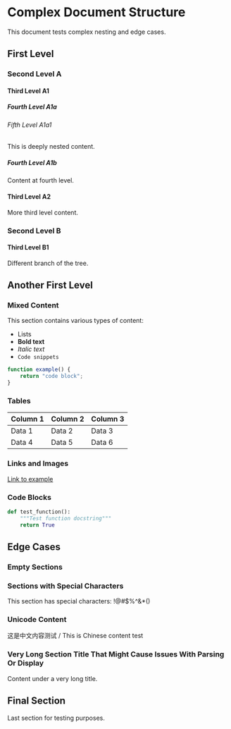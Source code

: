 # Complex Document Structure

This document tests complex nesting and edge cases.

## First Level

### Second Level A

#### Third Level A1

##### Fourth Level A1a

###### Fifth Level A1a1

This is deeply nested content.

##### Fourth Level A1b

Content at fourth level.

#### Third Level A2

More third level content.

### Second Level B

#### Third Level B1

Different branch of the tree.

## Another First Level

### Mixed Content

This section contains various types of content:

- Lists
- **Bold text**
- *Italic text*
- `Code snippets`

```javascript
function example() {
    return "code block";
}
```

### Tables

| Column 1 | Column 2 | Column 3 |
|----------|----------|----------|
| Data 1   | Data 2   | Data 3   |
| Data 4   | Data 5   | Data 6   |

### Links and Images

[Link to example](https://example.com)

### Code Blocks

```python
def test_function():
    """Test function docstring"""
    return True
```

## Edge Cases

### Empty Sections

### Sections with Special Characters

This section has special characters: !@#$%^&*()

### Unicode Content

这是中文内容测试 / This is Chinese content test

### Very Long Section Title That Might Cause Issues With Parsing Or Display

Content under a very long title.

## Final Section

Last section for testing purposes.